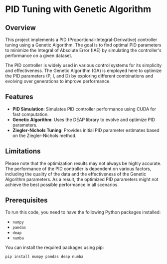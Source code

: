 # PID Tuning with Genetic Algorithm

## Overview

This project implements a PID (Proportional-Integral-Derivative) controller tuning using a Genetic Algorithm. The goal is to find optimal PID parameters to minimize the Integral of Absolute Error (IAE) by simulating the controller's performance on a given dataset.

The PID controller is widely used in various control systems for its simplicity and effectiveness. The Genetic Algorithm (GA) is employed here to optimize the PID parameters (P, I, and D) by exploring different combinations and evolving over generations to improve performance.

## Features

- **PID Simulation**: Simulates PID controller performance using CUDA for fast computation.
- **Genetic Algorithm**: Uses the DEAP library to evolve and optimize PID parameters.
- **Ziegler-Nichols Tuning**: Provides initial PID parameter estimates based on the Ziegler-Nichols method.

## Limitations

Please note that the optimization results may not always be highly accurate. The performance of the PID controller is dependent on various factors, including the quality of the data and the effectiveness of the Genetic Algorithm parameters. As a result, the optimized PID parameters might not achieve the best possible performance in all scenarios.

## Prerequisites

To run this code, you need to have the following Python packages installed:

- `numpy`
- `pandas`
- `deap`
- `numba`

You can install the required packages using pip:

```bash
pip install numpy pandas deap numba
